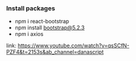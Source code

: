 ### Install packages

- npm i react-bootstrap
- npm install bootstrap@5.2.3
- npm i axios

link: https://www.youtube.com/watch?v=qsSCfN-PZF4&t=2153s&ab_channel=danascript
